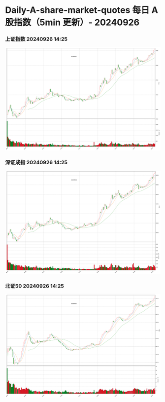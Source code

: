 
# Daily-A-share-market-quotes 每日 A 股指数（5min 更新）- 20240926

### 上证指数 20240926 14:25
![](./fig/2024/9/20240926-sh000001.png)

### 深证成指 20240926 14:25
![](./fig/2024/9/20240926-sz399001.png)

### 北证50 20240926 14:25
![](./fig/2024/9/20240926-bj899050.png)
